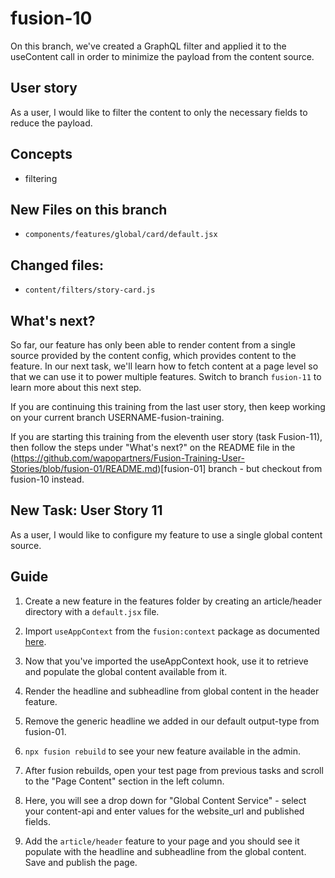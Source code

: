 # fusion-10
On this branch, we've created a GraphQL filter and applied it to the useContent call in order to minimize the payload from the content source.

## User story
As a user, I would like to filter the content to only the necessary fields to reduce the payload.

## Concepts
- filtering

## New Files on this branch
- `components/features/global/card/default.jsx`

## Changed files:
- `content/filters/story-card.js`

## What's next?
So far, our feature has only been able to render content from a single source provided by the content config, which provides content to the feature. In our next task, we'll learn how to fetch content at a page level so that we can use it to power multiple features. Switch to branch `fusion-11` to learn more about this next step.

If you are continuing this training from the last user story, then keep working on your current branch USERNAME-fusion-training.

If you are starting this training from the eleventh user story (task Fusion-11), then follow the steps under "What's next?" on the README file in the (https://github.com/wapopartners/Fusion-Training-User-Stories/blob/fusion-01/README.md)[fusion-01] branch - but checkout from fusion-10 instead.

## New Task: User Story 11

As a user, I would like to configure my feature to use a single global content source.

## Guide

01. Create a new feature in the features folder by creating an article/header directory with a `default.jsx` file.

02. Import `useAppContext` from the `fusion:context` package as documented [here](https://redirector.arcpublishing.com/alc/arc-products/pagebuilder/fusion/documentation/api/feature-pack/components/context.md).

03. Now that you've imported the useAppContext hook, use it to retrieve and populate the global content available from it.

04. Render the headline and subheadline from global content in the header feature.

05. Remove the generic headline we added in our default output-type from fusion-01.

06. `npx fusion rebuild` to see your new feature available in the admin.

07.  After fusion rebuilds, open your test page from previous tasks and scroll to the "Page Content" section in the left column.

08. Here, you will see a drop down for "Global Content Service" - select your content-api and enter values for the website_url and published fields.

09. Add the `article/header` feature to your page and you should see it populate with the headline and subheadline from the global content. Save and publish the page.
